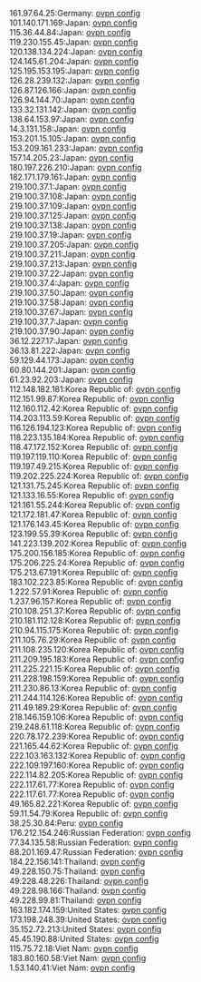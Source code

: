 161.97.64.25:Germany: [ovpn config](vpn/161_97_64_25.ovpn)  
101.140.171.169:Japan: [ovpn config](vpn/101_140_171_169.ovpn)  
115.36.44.84:Japan: [ovpn config](vpn/115_36_44_84.ovpn)  
119.230.155.45:Japan: [ovpn config](vpn/119_230_155_45.ovpn)  
120.138.134.224:Japan: [ovpn config](vpn/120_138_134_224.ovpn)  
124.145.61.204:Japan: [ovpn config](vpn/124_145_61_204.ovpn)  
125.195.153.195:Japan: [ovpn config](vpn/125_195_153_195.ovpn)  
126.28.239.132:Japan: [ovpn config](vpn/126_28_239_132.ovpn)  
126.87.126.166:Japan: [ovpn config](vpn/126_87_126_166.ovpn)  
126.94.144.70:Japan: [ovpn config](vpn/126_94_144_70.ovpn)  
133.32.131.142:Japan: [ovpn config](vpn/133_32_131_142.ovpn)  
138.64.153.97:Japan: [ovpn config](vpn/138_64_153_97.ovpn)  
14.3.131.158:Japan: [ovpn config](vpn/14_3_131_158.ovpn)  
153.201.15.105:Japan: [ovpn config](vpn/153_201_15_105.ovpn)  
153.209.161.233:Japan: [ovpn config](vpn/153_209_161_233.ovpn)  
157.14.205.23:Japan: [ovpn config](vpn/157_14_205_23.ovpn)  
180.197.226.210:Japan: [ovpn config](vpn/180_197_226_210.ovpn)  
182.171.179.161:Japan: [ovpn config](vpn/182_171_179_161.ovpn)  
219.100.37.1:Japan: [ovpn config](vpn/219_100_37_1.ovpn)  
219.100.37.108:Japan: [ovpn config](vpn/219_100_37_108.ovpn)  
219.100.37.109:Japan: [ovpn config](vpn/219_100_37_109.ovpn)  
219.100.37.125:Japan: [ovpn config](vpn/219_100_37_125.ovpn)  
219.100.37.138:Japan: [ovpn config](vpn/219_100_37_138.ovpn)  
219.100.37.19:Japan: [ovpn config](vpn/219_100_37_19.ovpn)  
219.100.37.205:Japan: [ovpn config](vpn/219_100_37_205.ovpn)  
219.100.37.211:Japan: [ovpn config](vpn/219_100_37_211.ovpn)  
219.100.37.213:Japan: [ovpn config](vpn/219_100_37_213.ovpn)  
219.100.37.22:Japan: [ovpn config](vpn/219_100_37_22.ovpn)  
219.100.37.4:Japan: [ovpn config](vpn/219_100_37_4.ovpn)  
219.100.37.50:Japan: [ovpn config](vpn/219_100_37_50.ovpn)  
219.100.37.58:Japan: [ovpn config](vpn/219_100_37_58.ovpn)  
219.100.37.67:Japan: [ovpn config](vpn/219_100_37_67.ovpn)  
219.100.37.7:Japan: [ovpn config](vpn/219_100_37_7.ovpn)  
219.100.37.90:Japan: [ovpn config](vpn/219_100_37_90.ovpn)  
36.12.227.17:Japan: [ovpn config](vpn/36_12_227_17.ovpn)  
36.13.81.222:Japan: [ovpn config](vpn/36_13_81_222.ovpn)  
59.129.44.173:Japan: [ovpn config](vpn/59_129_44_173.ovpn)  
60.80.144.201:Japan: [ovpn config](vpn/60_80_144_201.ovpn)  
61.23.92.203:Japan: [ovpn config](vpn/61_23_92_203.ovpn)  
112.148.182.181:Korea Republic of: [ovpn config](vpn/112_148_182_181.ovpn)  
112.151.99.87:Korea Republic of: [ovpn config](vpn/112_151_99_87.ovpn)  
112.160.112.42:Korea Republic of: [ovpn config](vpn/112_160_112_42.ovpn)  
114.203.113.59:Korea Republic of: [ovpn config](vpn/114_203_113_59.ovpn)  
116.126.194.123:Korea Republic of: [ovpn config](vpn/116_126_194_123.ovpn)  
118.223.135.184:Korea Republic of: [ovpn config](vpn/118_223_135_184.ovpn)  
118.47.172.152:Korea Republic of: [ovpn config](vpn/118_47_172_152.ovpn)  
119.197.119.110:Korea Republic of: [ovpn config](vpn/119_197_119_110.ovpn)  
119.197.49.215:Korea Republic of: [ovpn config](vpn/119_197_49_215.ovpn)  
119.202.225.224:Korea Republic of: [ovpn config](vpn/119_202_225_224.ovpn)  
121.131.75.245:Korea Republic of: [ovpn config](vpn/121_131_75_245.ovpn)  
121.133.16.55:Korea Republic of: [ovpn config](vpn/121_133_16_55.ovpn)  
121.161.55.244:Korea Republic of: [ovpn config](vpn/121_161_55_244.ovpn)  
121.172.181.47:Korea Republic of: [ovpn config](vpn/121_172_181_47.ovpn)  
121.176.143.45:Korea Republic of: [ovpn config](vpn/121_176_143_45.ovpn)  
123.199.55.39:Korea Republic of: [ovpn config](vpn/123_199_55_39.ovpn)  
141.223.139.202:Korea Republic of: [ovpn config](vpn/141_223_139_202.ovpn)  
175.200.156.185:Korea Republic of: [ovpn config](vpn/175_200_156_185.ovpn)  
175.206.225.24:Korea Republic of: [ovpn config](vpn/175_206_225_24.ovpn)  
175.213.67.191:Korea Republic of: [ovpn config](vpn/175_213_67_191.ovpn)  
183.102.223.85:Korea Republic of: [ovpn config](vpn/183_102_223_85.ovpn)  
1.222.57.91:Korea Republic of: [ovpn config](vpn/1_222_57_91.ovpn)  
1.237.96.157:Korea Republic of: [ovpn config](vpn/1_237_96_157.ovpn)  
210.108.251.37:Korea Republic of: [ovpn config](vpn/210_108_251_37.ovpn)  
210.181.112.128:Korea Republic of: [ovpn config](vpn/210_181_112_128.ovpn)  
210.94.115.175:Korea Republic of: [ovpn config](vpn/210_94_115_175.ovpn)  
211.105.76.29:Korea Republic of: [ovpn config](vpn/211_105_76_29.ovpn)  
211.108.235.120:Korea Republic of: [ovpn config](vpn/211_108_235_120.ovpn)  
211.209.195.183:Korea Republic of: [ovpn config](vpn/211_209_195_183.ovpn)  
211.225.221.15:Korea Republic of: [ovpn config](vpn/211_225_221_15.ovpn)  
211.228.198.159:Korea Republic of: [ovpn config](vpn/211_228_198_159.ovpn)  
211.230.86.13:Korea Republic of: [ovpn config](vpn/211_230_86_13.ovpn)  
211.244.114.126:Korea Republic of: [ovpn config](vpn/211_244_114_126.ovpn)  
211.49.189.29:Korea Republic of: [ovpn config](vpn/211_49_189_29.ovpn)  
218.146.159.106:Korea Republic of: [ovpn config](vpn/218_146_159_106.ovpn)  
219.248.61.118:Korea Republic of: [ovpn config](vpn/219_248_61_118.ovpn)  
220.78.172.239:Korea Republic of: [ovpn config](vpn/220_78_172_239.ovpn)  
221.165.44.62:Korea Republic of: [ovpn config](vpn/221_165_44_62.ovpn)  
222.103.163.132:Korea Republic of: [ovpn config](vpn/222_103_163_132.ovpn)  
222.109.197.160:Korea Republic of: [ovpn config](vpn/222_109_197_160.ovpn)  
222.114.82.205:Korea Republic of: [ovpn config](vpn/222_114_82_205.ovpn)  
222.117.61.77:Korea Republic of: [ovpn config](vpn/222_117_61_77.ovpn)  
222.117.61.77:Korea Republic of: [ovpn config](vpn/222_117_61_77.ovpn)  
49.165.82.221:Korea Republic of: [ovpn config](vpn/49_165_82_221.ovpn)  
59.11.54.79:Korea Republic of: [ovpn config](vpn/59_11_54_79.ovpn)  
38.25.30.84:Peru: [ovpn config](vpn/38_25_30_84.ovpn)  
176.212.154.246:Russian Federation: [ovpn config](vpn/176_212_154_246.ovpn)  
77.34.135.58:Russian Federation: [ovpn config](vpn/77_34_135_58.ovpn)  
88.201.169.47:Russian Federation: [ovpn config](vpn/88_201_169_47.ovpn)  
184.22.156.141:Thailand: [ovpn config](vpn/184_22_156_141.ovpn)  
49.228.150.75:Thailand: [ovpn config](vpn/49_228_150_75.ovpn)  
49.228.48.226:Thailand: [ovpn config](vpn/49_228_48_226.ovpn)  
49.228.98.166:Thailand: [ovpn config](vpn/49_228_98_166.ovpn)  
49.228.99.81:Thailand: [ovpn config](vpn/49_228_99_81.ovpn)  
163.182.174.159:United States: [ovpn config](vpn/163_182_174_159.ovpn)  
173.198.248.39:United States: [ovpn config](vpn/173_198_248_39.ovpn)  
35.152.72.213:United States: [ovpn config](vpn/35_152_72_213.ovpn)  
45.45.190.88:United States: [ovpn config](vpn/45_45_190_88.ovpn)  
115.75.72.18:Viet Nam: [ovpn config](vpn/115_75_72_18.ovpn)  
183.80.160.58:Viet Nam: [ovpn config](vpn/183_80_160_58.ovpn)  
1.53.140.41:Viet Nam: [ovpn config](vpn/1_53_140_41.ovpn)  
